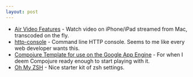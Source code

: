 ```yaml
---
layout: post
---
```


* [Air Video Features](http://www.inmethod.com/air-video/features.html) - Watch video on iPhone/iPad streamed from Mac, transcoded on the fly.
* [http-console](http://github.com/cloudhead/http-console) - Command line HTTP console. Seems to me like every web developer wants this.
* [Compojure Template for use on the Google App Engine](http://github.com/baz/blank-compojure-gae) - For when I deem Compojure ready enough to start playing with it.
* [Oh My ZSH](http://github.com/robbyrussell/oh-my-zsh) - Nice starter kit of zsh settings.

